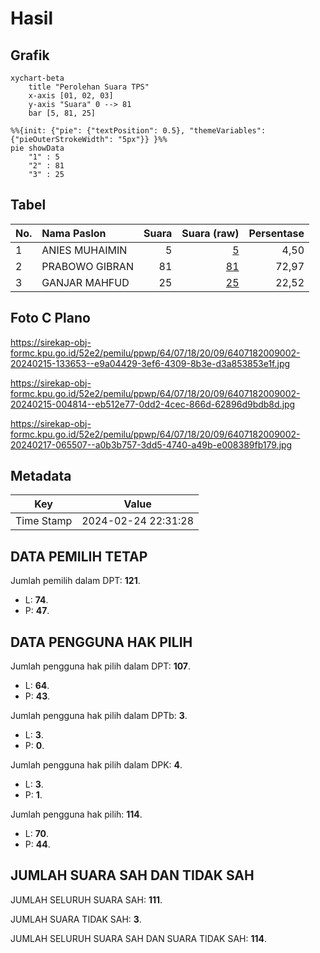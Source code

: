 # Hasil

## Grafik

```mermaid
xychart-beta
    title "Perolehan Suara TPS"
    x-axis [01, 02, 03]
    y-axis "Suara" 0 --> 81
    bar [5, 81, 25]
```

```mermaid
%%{init: {"pie": {"textPosition": 0.5}, "themeVariables": {"pieOuterStrokeWidth": "5px"}} }%%
pie showData
    "1" : 5
    "2" : 81
    "3" : 25
```

## Tabel

| No. | Nama Paslon    | Suara | Suara (raw) | Persentase |
|:--- |:-------------- | -----:| -----------:| ----------:|
| 1   | ANIES MUHAIMIN | 5     | [5][p-1]    | 4,50       |
| 2   | PRABOWO GIBRAN | 81    | [81][p-2]   | 72,97      |
| 3   | GANJAR MAHFUD  | 25    | [25][p-3]   | 22,52      |


[p-1]: https://github.com/gigit-pemilu/pemilu-2024-64-kalimantan-timur/blob/main/pilpres/hitung-suara/sub/64-kalimantan-timur/sub/07-kutai-barat/sub/18-mook-manaar-bulatn/sub/2009-linggang-muara-batuq/sub/002-tps/sub/paslon-1.txt
[p-2]: https://github.com/gigit-pemilu/pemilu-2024-64-kalimantan-timur/blob/main/pilpres/hitung-suara/sub/64-kalimantan-timur/sub/07-kutai-barat/sub/18-mook-manaar-bulatn/sub/2009-linggang-muara-batuq/sub/002-tps/sub/paslon-2.txt
[p-3]: https://github.com/gigit-pemilu/pemilu-2024-64-kalimantan-timur/blob/main/pilpres/hitung-suara/sub/64-kalimantan-timur/sub/07-kutai-barat/sub/18-mook-manaar-bulatn/sub/2009-linggang-muara-batuq/sub/002-tps/sub/paslon-3.txt

## Foto C Plano

https://sirekap-obj-formc.kpu.go.id/52e2/pemilu/ppwp/64/07/18/20/09/6407182009002-20240215-133653--e9a04429-3ef6-4309-8b3e-d3a853853e1f.jpg

https://sirekap-obj-formc.kpu.go.id/52e2/pemilu/ppwp/64/07/18/20/09/6407182009002-20240215-004814--eb512e77-0dd2-4cec-866d-62896d9bdb8d.jpg

https://sirekap-obj-formc.kpu.go.id/52e2/pemilu/ppwp/64/07/18/20/09/6407182009002-20240217-065507--a0b3b757-3dd5-4740-a49b-e008389fb179.jpg


## Metadata

| Key        | Value               |
| ---------- | ------------------- |
| Time Stamp | 2024-02-24 22:31:28 |


## DATA PEMILIH TETAP

Jumlah pemilih dalam DPT: **121**.
 * L: **74**.
 * P: **47**.

## DATA PENGGUNA HAK PILIH

Jumlah pengguna hak pilih dalam DPT: **107**.
 * L: **64**.
 * P: **43**.

Jumlah pengguna hak pilih dalam DPTb: **3**.
 * L: **3**.
 * P: **0**.

Jumlah pengguna hak pilih dalam DPK: **4**.
 * L: **3**.
 * P: **1**.

Jumlah pengguna hak pilih: **114**.
 * L: **70**.
 * P: **44**.

## JUMLAH SUARA SAH DAN TIDAK SAH

JUMLAH SELURUH SUARA SAH: **111**.

JUMLAH SUARA TIDAK SAH: **3**.

JUMLAH SELURUH SUARA SAH DAN SUARA TIDAK SAH: **114**.


